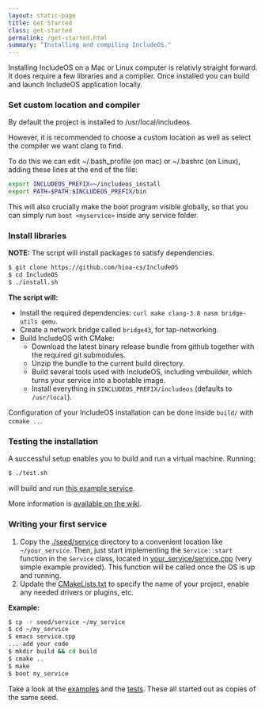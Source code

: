 ```yaml
---
layout: static-page
title: Get Started
class: get-started
permalink: /get-started.html
summary: "Installing and compiling IncludeOS."
---
```


Installing IncludeOS on a Mac or Linux computer is relativly straight forward. It does require a few libraries and a compiler. Once installed you can build and launch IncludeOS application locally.


### Set custom location and compiler

By default the project is installed to /usr/local/includeos.

However, it is recommended to choose a custom location as well as select the compiler we want clang to find.

To do this we can edit ~/.bash_profile (on mac) or ~/.bashrc (on Linux), adding these lines at the end of the file:

```bash
export INCLUDEOS_PREFIX=~/includeos_install
export PATH=$PATH:$INCLUDEOS_PREFIX/bin
```

This will also crucially make the boot program visible globally, so that you can simply run ```boot <myservice>``` inside any service folder.

### Install libraries

**NOTE:** The script will install packages to satisfy dependencies.

```bash
$ git clone https://github.com/hioa-cs/IncludeOS
$ cd IncludeOS
$ ./install.sh
```

**The script will:**

* Install the required dependencies: `curl make clang-3.8 nasm bridge-utils qemu`.
* Create a network bridge called `bridge43`, for tap-networking.
* Build IncludeOS with CMake:
  * Download the latest binary release bundle from github together with the required git submodules.
  * Unzip the bundle to the current build directory.
  * Build several tools used with IncludeOS, including vmbuilder, which turns your service into a bootable image.
  * Install everything in `$INCLUDEOS_PREFIX/includeos` (defaults to `/usr/local`).

Configuration of your IncludeOS installation can be done inside `build/` with `ccmake ..`.

### Testing the installation

A successful setup enables you to build and run a virtual machine. Running:

```bash
$ ./test.sh
```

will build and run [this example service](./examples/demo_service/service.cpp).

More information is [available on the wiki](https://github.com/hioa-cs/IncludeOS/wiki/Testing-the-example-service).

### Writing your first service

1. Copy the [./seed/service](./seed/service) directory to a convenient location like `~/your_service`. Then, just start implementing the `Service::start` function in the `Service` class, located in [your_service/service.cpp](./seed/service/service.cpp) (very simple example provided). This function will be called once the OS is up and running.
2. Update the [CMakeLists.txt](./seed/service/CMakeLists.txt) to specify the name of your project, enable any needed drivers or plugins, etc.

**Example:**

```bash
$ cp -r seed/service ~/my_service
$ cd ~/my_service
$ emacs service.cpp
... add your code
$ mkdir build && cd build
$ cmake ..
$ make
$ boot my_service
```

Take a look at the [examples](./examples) and the [tests](./test). These all started out as copies of the same seed.
